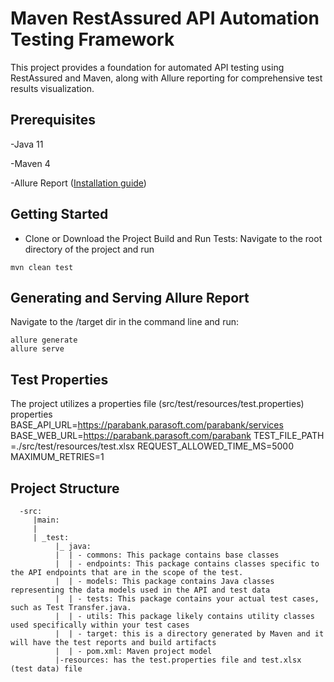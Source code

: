 # Maven RestAssured API Automation Testing Framework
This project provides a foundation for automated API testing using RestAssured and Maven, along with Allure reporting for comprehensive test results visualization.

## Prerequisites
-Java 11

-Maven 4 

-Allure Report ([Installation guide]([url](https://allurereport.org/docs/gettingstarted-installation)))

## Getting Started
- Clone or Download the Project
Build and Run Tests:
Navigate to the root directory of the project and run
```
mvn clean test
```     
## Generating and Serving Allure Report
Navigate to the /target dir in the command line and run:
```
allure generate
allure serve
```   

## Test Properties
The project utilizes a properties file (src/test/resources/test.properties) 
properties
    BASE_API_URL=https://parabank.parasoft.com/parabank/services
    BASE_WEB_URL=https://parabank.parasoft.com/parabank
    TEST_FILE_PATH =./src/test/resources/test.xlsx
    REQUEST_ALLOWED_TIME_MS=5000
    MAXIMUM_RETRIES=1

## Project Structure


```
  -src: 
     |main: 
     |
     | _test:
          |_ java:
          |  | - commons: This package contains base classes
          |  | - endpoints: This package contains classes specific to the API endpoints that are in the scope of the test.
          |  | - models: This package contains Java classes representing the data models used in the API and test data
          |  | - tests: This package contains your actual test cases, such as Test Transfer.java.
          |  | - utils: This package likely contains utility classes used specifically within your test cases
          |  | - target: this is a directory generated by Maven and it will have the test reports and build artifacts
          |  | - pom.xml: Maven project model            
          |-resources: has the test.properties file and test.xlsx (test data) file
```            

